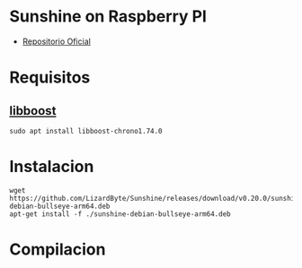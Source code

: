 # Sunshine on Raspberry PI

- [Repositorio Oficial](https://github.com/LizardByte/Sunshine)

# Requisitos
## [libboost](https://github.com/LizardByte/Sunshine/issues/916)
```
sudo apt install libboost-chrono1.74.0
```

# Instalacion
```
wget https://github.com/LizardByte/Sunshine/releases/download/v0.20.0/sunshine-debian-bullseye-arm64.deb
apt-get install -f ./sunshine-debian-bullseye-arm64.deb
```


# Compilacion

